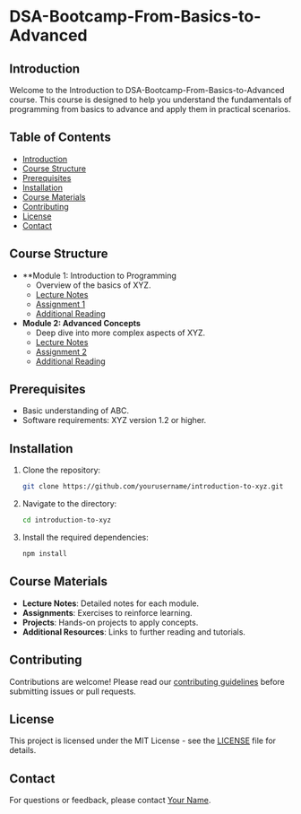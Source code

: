 # DSA-Bootcamp-From-Basics-to-Advanced

## Introduction
Welcome to the Introduction to DSA-Bootcamp-From-Basics-to-Advanced course. This course is designed to help you understand the fundamentals of programming from basics to advance and apply them in practical scenarios.

## Table of Contents
- [Introduction](#introduction)
- [Course Structure](#course-structure)
- [Prerequisites](#prerequisites)
- [Installation](#installation)
- [Course Materials](#course-materials)
- [Contributing](#contributing)
- [License](#license)
- [Contact](#contact)

## Course Structure
- **Module 1: Introduction to Programming
  - Overview of the basics of XYZ.
  - [Lecture Notes](Module1/LectureNotes.md)
  - [Assignment 1](Module1/Assignment1.md)
  - [Additional Reading](Module1/Resources/AdditionalReading.md)
- **Module 2: Advanced Concepts**
  - Deep dive into more complex aspects of XYZ.
  - [Lecture Notes](Module2/LectureNotes.md)
  - [Assignment 2](Module2/Assignment2.md)
  - [Additional Reading](Module2/Resources/AdditionalReading.md)

## Prerequisites
- Basic understanding of ABC.
- Software requirements: XYZ version 1.2 or higher.

## Installation
1. Clone the repository:
    ```bash
    git clone https://github.com/yourusername/introduction-to-xyz.git
    ```
2. Navigate to the directory:
    ```bash
    cd introduction-to-xyz
    ```
3. Install the required dependencies:
    ```bash
    npm install
    ```

## Course Materials
- **Lecture Notes**: Detailed notes for each module.
- **Assignments**: Exercises to reinforce learning.
- **Projects**: Hands-on projects to apply concepts.
- **Additional Resources**: Links to further reading and tutorials.

## Contributing
Contributions are welcome! Please read our [contributing guidelines](CONTRIBUTING.md) before submitting issues or pull requests.

## License
This project is licensed under the MIT License - see the [LICENSE](LICENSE) file for details.

## Contact
For questions or feedback, please contact [Your Name](mailto:your.email@example.com).
